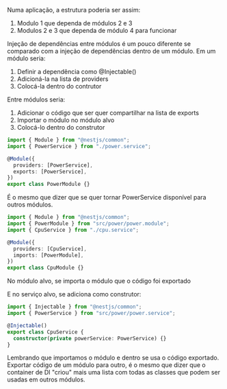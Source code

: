 Numa aplicação, a estrutura poderia ser assim:

1. Modulo 1 que dependa de módulos 2 e 3
2. Modulos 2 e 3 que dependa de módulo 4 para funcionar

Injeção de dependências entre módulos é um pouco diferente se comparado com a injeção de dependências dentro de um módulo.
Em um módulo seria:

1. Definir a dependência como @Injectable()
2. Adicioná-la na lista de providers
3. Colocá-la dentro do contrutor

Entre módulos seria:

1. Adicionar o código que ser quer compartilhar na lista de exports
2. Importar o módulo no módulo alvo
3. Colocá-lo dentro do construtor

```typescript
import { Module } from "@nestjs/common";
import { PowerService } from "./power.service";

@Module({
  providers: [PowerService],
  exports: [PowerService],
})
export class PowerModule {}
```

É o mesmo que dizer que se quer tornar PowerService disponível para outros módulos.

```typescript
import { Module } from "@nestjs/common";
import { PowerModule } from "src/power/power.module";
import { CpuService } from "./cpu.service";

@Module({
  providers: [CpuService],
  imports: [PowerModule],
})
export class CpuModule {}
```

No módulo alvo, se importa o módulo que o código foi exportado

E no serviço alvo, se adiciona como construtor:

```typescript
import { Injectable } from "@nestjs/common";
import { PowerService } from "src/power/power.service";

@Injectable()
export class CpuService {
  constructor(private powerService: PowerService) {}
}
```

Lembrando que importamos o módulo e dentro se usa o código exportado. Exportar código de um módulo para outro, é o mesmo que dizer que o container de DI "criou" mais uma lista com todas as classes que podem ser usadas em outros módulos.
